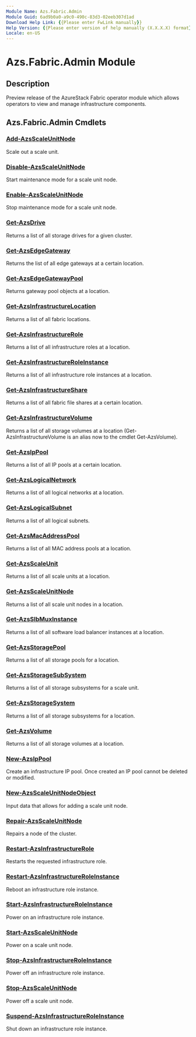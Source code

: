 ```yaml
---
Module Name: Azs.Fabric.Admin
Module Guid: 6ad9b0a0-a9c0-490c-83d3-02eeb307d1ad
Download Help Link: {{Please enter FwLink manually}}
Help Version: {{Please enter version of help manually (X.X.X.X) format}}
Locale: en-US
---
```


# Azs.Fabric.Admin Module
## Description
Preview release of the AzureStack Fabric operator module which allows operators to view and manage infrastructure components.

## Azs.Fabric.Admin Cmdlets
### [Add-AzsScaleUnitNode](Add-AzsScaleUnitNode.md)
Scale out a scale unit.

### [Disable-AzsScaleUnitNode](Disable-AzsScaleUnitNode.md)
Start maintenance mode for a scale unit node.

### [Enable-AzsScaleUnitNode](Enable-AzsScaleUnitNode.md)
Stop maintenance mode for a scale unit node.

### [Get-AzsDrive](Get-AzsDrive.md)
Returns a list of all storage drives for a given cluster.

### [Get-AzsEdgeGateway](Get-AzsEdgeGateway.md)
Returns the list of all edge gateways at a certain location.

### [Get-AzsEdgeGatewayPool](Get-AzsEdgeGatewayPool.md)
Returns gateway pool objects at a location.

### [Get-AzsInfrastructureLocation](Get-AzsInfrastructureLocation.md)
Returns a list of all fabric locations.

### [Get-AzsInfrastructureRole](Get-AzsInfrastructureRole.md)
Returns a list of all infrastructure roles at a location.

### [Get-AzsInfrastructureRoleInstance](Get-AzsInfrastructureRoleInstance.md)
Returns a list of all infrastructure role instances at a location.

### [Get-AzsInfrastructureShare](Get-AzsInfrastructureShare.md)
Returns a list of all fabric file shares at a certain location.

### [Get-AzsInfrastructureVolume](Get-AzsVolume.md)
Returns a list of all storage volumes at a location (Get-AzsInfrastructureVolume is an alias now to the cmdlet Get-AzsVolume).

### [Get-AzsIpPool](Get-AzsIpPool.md)
Returns a list of all IP pools at a certain location.

### [Get-AzsLogicalNetwork](Get-AzsLogicalNetwork.md)
Returns a list of all logical networks at a location.

### [Get-AzsLogicalSubnet](Get-AzsLogicalSubnet.md)
Returns a list of all logical subnets.

### [Get-AzsMacAddressPool](Get-AzsMacAddressPool.md)
Returns a list of all MAC address pools at a location.

### [Get-AzsScaleUnit](Get-AzsScaleUnit.md)
Returns a list of all scale units at a location.

### [Get-AzsScaleUnitNode](Get-AzsScaleUnitNode.md)
Returns a list of all scale unit nodes in a location.

### [Get-AzsSlbMuxInstance](Get-AzsSlbMuxInstance.md)
Returns a list of all software load balancer instances at a location.

### [Get-AzsStoragePool](Get-AzsStoragePool.md)
Returns a list of all storage pools for a location.

### [Get-AzsStorageSubSystem](Get-AzsStorageSubSystem.md)
Returns a list of all storage subsystems for a scale unit.

### [Get-AzsStorageSystem](Get-AzsStorageSystem.md)
Returns a list of all storage subsystems for a location.

### [Get-AzsVolume](Get-AzsVolume.md)
Returns a list of all storage volumes at a location.

### [New-AzsIpPool](New-AzsIpPool.md)
Create an infrastructure IP pool.
Once created an IP pool cannot be deleted or modified.

### [New-AzsScaleUnitNodeObject](New-AzsScaleUnitNodeObject.md)
Input data that allows for adding a scale unit node.

### [Repair-AzsScaleUnitNode](Repair-AzsScaleUnitNode.md)
Repairs a node of the cluster.

### [Restart-AzsInfrastructureRole](Restart-AzsInfrastructureRole.md)
Restarts the requested infrastructure role.

### [Restart-AzsInfrastructureRoleInstance](Restart-AzsInfrastructureRoleInstance.md)
Reboot an infrastructure role instance.

### [Start-AzsInfrastructureRoleInstance](Start-AzsInfrastructureRoleInstance.md)
Power on an infrastructure role instance.

### [Start-AzsScaleUnitNode](Start-AzsScaleUnitNode.md)
Power on a scale unit node.

### [Stop-AzsInfrastructureRoleInstance](Stop-AzsInfrastructureRoleInstance.md)
Power off an infrastructure role instance.

### [Stop-AzsScaleUnitNode](Stop-AzsScaleUnitNode.md)
Power off a scale unit node.

### [Suspend-AzsInfrastructureRoleInstance](Suspend-AzsInfrastructureRoleInstance.md)
Shut down an infrastructure role instance.

